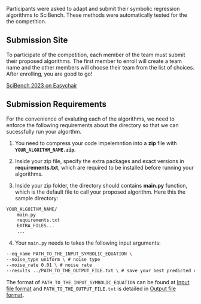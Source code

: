 



Participants were asked to adapt and submit their symbolic regression algorithms to SciBench.
These methods were automatically tested for the the competition.



## Submission Site

To participate of the competition, each member of the team must submit their proposed algorithms. The first member to enroll will create a team name and the other members will choose their team from the list of choices. After enrolling, you are good to go!

[SciBench 2023 on Easychair](https://easychair.org/cfp/content.cgi?a=30862459;draft=1)

## Submission Requirements

For the convenience of evaluting each of the algorithms, we need to enforce the following requirements about the directory so that we can sucessfully run your algorthm. 

1. You need to compress your code impelemntion into a **zip** file with **`YOUR_ALGOITHM_NAME.zip`**.

2. Inside your zip file, specify the extra packages and exact versions in **requirements.txt**, which are required to be installed before running your algorithms.

3. Inside your zip folder, the directory should contains **main.py** function, which is the default file to call your proposed algorithm. Here this the sample directory:
```bash
YOUR_ALGOITHM_NAME/
    main.py
    requirements.txt
    EXTRA_FILES...
    ...
```
4. Your `main.py` needs to takes the following input arguments:
```bash
--eq_name PATH_TO_THE_INPUT_SYMBOLIC_EQUATION \
--noise_type uniform \ # noise type
--noise_rate 0.01 \ # noise rate
--results ../PATH_TO_THE_OUTPUT_FILE.txt \ # save your best predicted expressions into this file
```
The format of `PATH_TO_THE_INPUT_SYMBOLIC_EQUATION` can be found at [Input file format]() and `PATH_TO_THE_OUTPUT_FILE.txt` is detailed in [Output file format]().


